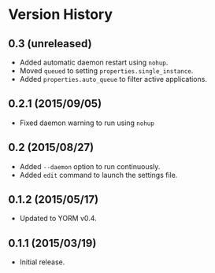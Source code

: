 # Version History

## 0.3 (unreleased)

- Added automatic daemon restart using `nohup`.
- Moved `queued` to setting `properties.single_instance`.
- Added `properties.auto_queue` to filter active applications.
## 0.2.1 (2015/09/05)

- Fixed daemon warning to run using `nohup`

## 0.2 (2015/08/27)

- Added `--daemon` option to run continuously.
- Added `edit` command to launch the settings file.

## 0.1.2 (2015/05/17)

- Updated to YORM v0.4.

## 0.1.1 (2015/03/19)

 - Initial release.

